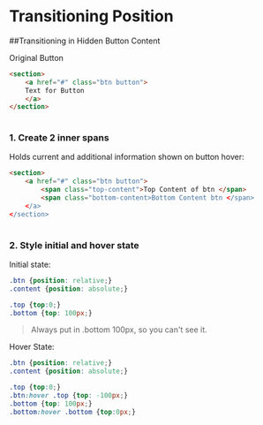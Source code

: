 # Transitioning Position


##Transitioning in Hidden Button Content

Original Button

```html
<section>
    <a href="#" class="btn button">
    Text for Button
    </a>
</section>
    
```

### 1. Create 2 inner spans

Holds current and additional information shown on button hover:

```html
<section>
    <a href="#" class="btn button">
        <span class="top-content">Top Content of btn </span>
        <span class="bottom-content>Bottom Content btn </span>
    </a>
</section>
    
```

### 2. Style initial and hover state

Initial state:

```css
.btn {position: relative;}
.content {position: absolute;}

.top {top:0;}
.bottom {top: 100px;}
```
>Always put in .bottom 100px, so you can't see it.

Hover State:

```css
.btn {position: relative;}
.content {position: absolute;}

.top {top:0;}
.btn:hover .top {top: -100px;}
.bottom {top: 100px;}
.bottom:hover .bottom {top:0px;}
```


